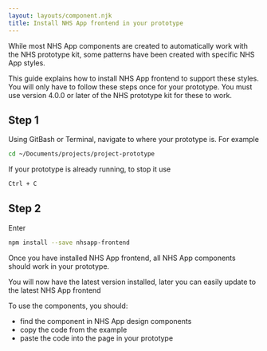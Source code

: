 ```yaml
---
layout: layouts/component.njk
title: Install NHS App frontend in your prototype
---
```


While most NHS App components are created to automatically work with the NHS prototype kit, some patterns have been created with specific NHS App styles.

This guide explains how to install NHS App frontend to support these styles. You will only have to follow these steps once for your prototype. You must use version 4.0.0 or later of the NHS prototype kit for these to work.

## Step 1

Using GitBash or Terminal, navigate to where your prototype is. For example

```sh
cd ~/Documents/projects/project-prototype
```

If your prototype is already running, to stop it use

```sh
Ctrl + C
```

## Step 2

Enter

```sh
npm install --save nhsapp-frontend
```

Once you have installed NHS App frontend, all NHS App components should work in your prototype.

You will now have the latest version installed, later you can easily update to the latest NHS App frontend

To use the components, you should:

- find the component in NHS App design components
- copy the code from the example
- paste the code into the page in your prototype
